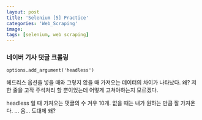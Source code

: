 ```yaml
---
layout: post
title: 'Selenium [5] Practice'
categories: 'Web_Scraping'
image: 
tags: [selenium, web scraping]
---
```


### 네이버 기사 댓글 크롤링

`options.add_argument('headless')`

헤드리스 옵션을 넣을 때와 그렇지 않을 때 가져오는 데이터의 차이가 나타났다. 왜? 저 한 줄을 고작 주석처리 할 뿐이었는데 어떻게 고쳐야하는지 모르겠다. 

headless 일 때 가져오는 댓글의 수 겨우 10개. 없을 때는 내가 원하는 만큼 잘 가져온다. ... 음... 도대체 왜?